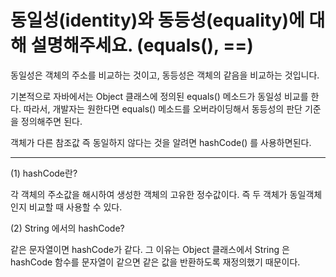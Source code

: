 # 동일성(identity)와 동등성(equality)에 대해 설명해주세요. (equals(), ==)

동일성은 객체의 주소를 비교하는 것이고, 동등성은 객체의 같음을 비교하는 것입니다.

기본적으로 자바에서는 Object 클래스에 정의된 equals() 메소드가 동일성 비교를 한다. 따라서, 개발자는 원한다면 equals() 메소드를 오버라이딩해서 동등성의 판단 기준을 정의해주면 된다.

객체가 다른 참조값 즉 동일하지 않다는 것을 알려면 hashCode() 를 사용하면된다.

---

(1) hashCode란? 

각 객체의 주소값을 해시하여 생성한 객체의 고유한 정수값이다. 즉 두 객체가 동일객체인지 비교할 때 사용할 수 있다.

(2) String 에서의 hashCode? 

같은 문자열이면 hashCode가 같다. 그 이유는 Object 클래스에서 String 은 hashCode 함수를 문자열이 같으면 같은 값을 반환하도록 재정의했기 때문이다.
